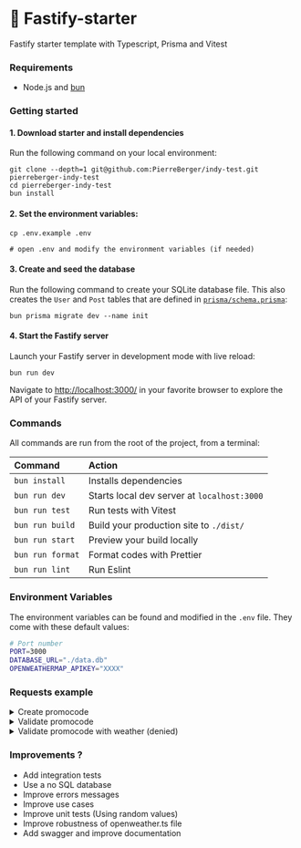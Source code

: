 # 🚀 Fastify-starter

Fastify starter template with Typescript, Prisma and Vitest

### Requirements

- Node.js and [bun](https://bun.sh)

### Getting started

#### 1. Download starter and install dependencies

Run the following command on your local environment:

```shell
git clone --depth=1 git@github.com:PierreBerger/indy-test.git pierreberger-indy-test
cd pierreberger-indy-test
bun install
```

#### 2. Set the environment variables:

```shell
cp .env.example .env

# open .env and modify the environment variables (if needed)
```

#### 3. Create and seed the database

Run the following command to create your SQLite database file. This also creates the `User` and
`Post` tables that are defined in [`prisma/schema.prisma`](./prisma/schema.prisma):

```shell
bun prisma migrate dev --name init
```

#### 4. Start the Fastify server

Launch your Fastify server in development mode with live reload:

```shell
bun run dev
```

Navigate to [http://localhost:3000/](http://localhost:3000/) in your favorite browser to explore the
API of your Fastify server.

### Commands

All commands are run from the root of the project, from a terminal:

| Command          | Action                                      |
| :--------------- | :------------------------------------------ |
| `bun install`    | Installs dependencies                       |
| `bun run dev`    | Starts local dev server at `localhost:3000` |
| `bun run test`   | Run tests with Vitest                       |
| `bun run build`  | Build your production site to `./dist/`     |
| `bun run start`  | Preview your build locally                  |
| `bun run format` | Format codes with Prettier                  |
| `bun run lint`   | Run Eslint                                  |

### Environment Variables

The environment variables can be found and modified in the `.env` file. They come with these default
values:

```bash
# Port number
PORT=3000
DATABASE_URL="./data.db"
OPENWEATHERMAP_APIKEY="XXXX"
```

### Requests example

<details>
  <summary>Create promocode</summary>
  
  ```bash
    ## Create promocode
    curl -X "POST" "http://localhost:3000/promocodes" \
        -H 'Content-Type: application/json; charset=utf-8' \
        -d $'{
    "promocode_name": "mycode",
    "restrictions": [
        {
        "@age": {
            "gt": 20,
            "lt": 50
        }
        },
        {
        "@and": [
            {
            "@date": {
                "after": "2020-12-31",
                "before": "2029-01-01"
            }
            },
            {
            "@age": {
                "gt": 0,
                "lt": 100
            }
            }
        ]
        }
    ],
    "advantage": {
        "percent": 30
    }
    }'
```

</details>

<details>
  <summary>Validate promocode</summary>

```bash
## Validate mycode
curl -X "POST" "http://localhost:3000/promocodes/validate" \
     -H 'Content-Type: application/json; charset=utf-8' \
     -d $'{
  "promocode_name": "mycode",
  "arguments": {
    "age": 25
  }
}'
```

</details>

<details>
  <summary>Validate promocode with weather (denied)</summary>

```bash
## Validate FEB80
curl -X "POST" "http://localhost:3000/promocodes/validate" \
     -H 'Content-Type: application/json; charset=utf-8' \
     -d $'{
  "promocode_name": "FEB80",
  "arguments": {
    "age": 40,
    "meteo": {
      "town": "Dakar"
    }
  }
}'
```

</details>

### Improvements ?

- Add integration tests
- Use a no SQL database
- Improve errors messages
- Improve use cases
- Improve unit tests (Using random values)
- Improve robustness of openweather.ts file
- Add swagger and improve documentation
